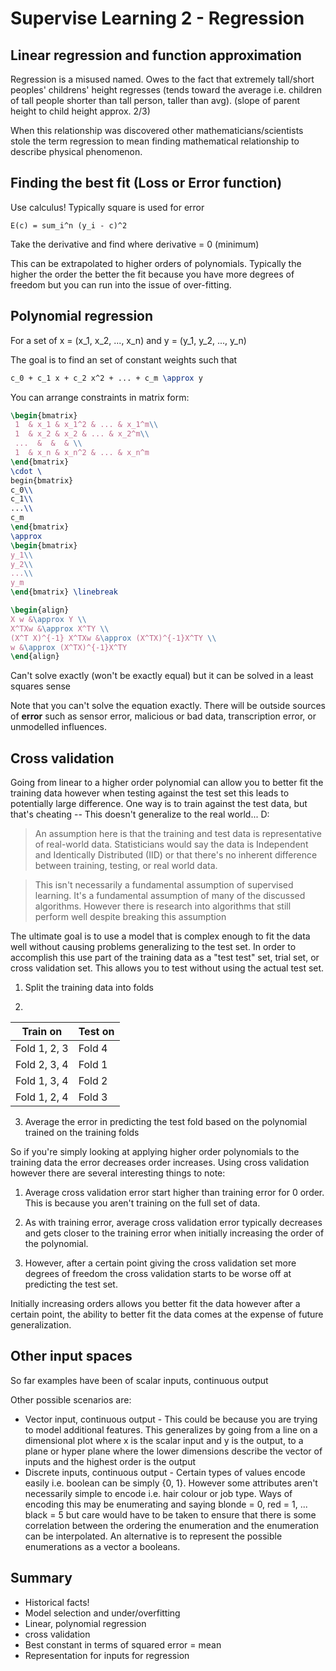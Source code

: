 # Supervise Learning 2 - Regression

## Linear regression and function approximation

Regression is a misused named. Owes to the fact that extremely tall/short peoples' childrens' height regresses (tends toward the average i.e. children of tall people shorter than tall person, taller than avg). (slope of parent height to child height approx. 2/3)

When this relationship was discovered other mathematicians/scientists stole the term regression to mean finding mathematical relationship to describe physical phenomenon.

## Finding the best fit (Loss or Error function)

Use calculus! Typically square is used for error

```
E(c) = sum_i^n (y_i - c)^2
```

Take the derivative and find where derivative = 0 (minimum)

This can be extrapolated to higher orders of polynomials. Typically the higher the order the better the fit because you have more degrees of freedom but you can run into the issue of over-fitting.

## Polynomial regression

For a set of x = (x_1, x_2, ..., x_n) and y = (y_1, y_2, ..., y_n)

The goal is to find an set of constant weights such that  

```tex
c_0 + c_1 x + c_2 x^2 + ... + c_m \approx y
```

You can arrange constraints in matrix form:

```tex
\begin{bmatrix}
 1  & x_1 & x_1^2 & ... & x_1^m\\ 
 1  & x_2 & x_2 & ... & x_2^m\\ 
 ...  &  &  & \\ 
 1  & x_n & x_n^2 & ... & x_n^m
\end{bmatrix}
\cdot \
begin{bmatrix}
c_0\\ 
c_1\\ 
...\\ 
c_m
\end{bmatrix} 
\approx 
\begin{bmatrix}
y_1\\ 
y_2\\ 
...\\ 
y_m
\end{bmatrix} \linebreak

```

```tex
\begin{align}
X w &\approx Y \\
X^TXw &\approx X^TY \\
(X^T X)^{-1} X^TXw &\approx (X^TX)^{-1}X^TY \\
w &\approx (X^TX)^{-1}X^TY
\end{align}
```

Can't solve exactly (won't be exactly equal) but it can be solved in a least squares sense

Note that you can't solve the equation exactly. There will be outside sources of **error** such as sensor error, malicious or bad data, transcription error, or unmodelled influences.

## Cross validation

Going from linear to a higher order polynomial can allow you to better fit the training data however when testing against the test set this leads to potentially large difference. One way is to train against the test data, but that's cheating -- This doesn't generalize to the real world... D:

> An assumption here is that the training and test data is representative of real-world data. Statisticians would say the data is Independent and Identically Distributed (IID) or that there's no inherent difference between training, testing, or real world data. 

> This isn't necessarily a fundamental assumption of supervised learning. It's a fundamental assumption of many of the discussed algorithms. However there is research into algorithms that still perform well despite breaking this assumption

The ultimate goal is to use a model that is complex enough to fit the data well without causing problems generalizing to the test set. In order to accomplish this use part of the training data as a "test test" set, trial set, or cross validation set. This allows you to test without using the actual test set.

1. Split the training data into folds

2. 
| Train on       | Test on  | 
| ---------------|----------| 
| Fold 1, 2, 3   | Fold 4   |
| Fold 2, 3, 4   | Fold 1   |
| Fold 1, 3, 4   | Fold 2   |
| Fold 1, 2, 4   | Fold 3   |

3. Average the error in predicting the test fold based on the polynomial trained on the training folds

So if you're simply looking at applying higher order polynomials to the training data the error decreases order increases. Using cross validation however there are several interesting things to note:

1. Average cross validation error start higher than training error for 0 order. This is because you aren't training on the full set of data.

2. As with training error, average cross validation error typically decreases and gets closer to the training error when initially increasing the order of the polynomial.

3. However, after a certain point giving the cross validation set more degrees of freedom the cross validation starts to be worse off at predicting the test set.

Initially increasing orders allows you better fit the data however after a certain point, the ability to better fit the data comes at the expense of future generalization.

## Other input spaces

So far examples have been of scalar inputs, continuous output

Other possible scenarios are:
* Vector input, continuous output - This could be because you are trying to model additional features. This generalizes by going from a line on a dimensional plot where x is the scalar input and y is the output, to a plane or hyper plane where the lower dimensions describe the vector of inputs and the highest order is the output
* Discrete inputs, continuous output - Certain types of values encode easily i.e. boolean can be simply {0, 1}. However some attributes aren't necessarily simple to encode i.e. hair colour or job type. Ways of encoding this may be enumerating and saying blonde = 0, red = 1, ... black = 5 but care would have to be taken to ensure that there is some correlation between the ordering the enumeration and the enumeration can be interpolated. An alternative is to represent the possible enumerations as a vector a booleans.

## Summary

* Historical facts!
* Model selection and under/overfitting
* Linear, polynomial regression
* cross validation
* Best constant in terms of squared error = mean
* Representation for inputs for regression